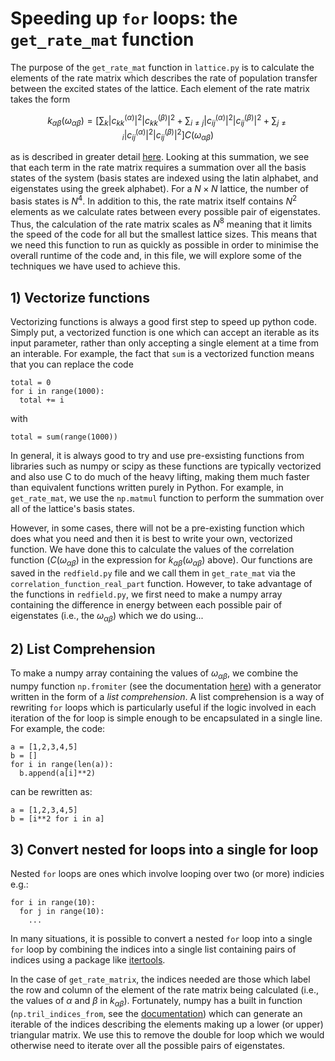 # Speeding up ```for``` loops: the ```get_rate_mat``` function

The purpose of the ```get_rate_mat``` function in ```lattice.py``` is to calculate the elements of the rate matrix which describes the rate of population transfer between the excited states of the lattice. Each element of the rate matrix takes the form 
```math
k_{\alpha \beta}(\omega_{\alpha \beta}) = \left[ \sum_{k}|c_{kk}^{(\alpha)}|^{2}|c_{kk}^{(\beta)}|^{2} + \sum_{i\neq j}|c_{ij}^{(\alpha)}|^{2}|c_{ij}^{(\beta)}|^{2} + \sum_{j\neq i}|c_{ij}^{(\alpha)}|^{2}|c_{ij}^{(\beta)}|^{2} \right] C(\omega_{\alpha \beta})
```
as is described in greater detail [here](02_FindingSteadyStatePopulations.md). Looking at this summation, we see that each term in the rate matrix requires a summation over all the basis states of the system (basis states are indexed using the latin alphabet, and eigenstates using the greek alphabet). For a $N\times N$ lattice, the number of basis states is $N^{4}$. In addition to this, the rate matrix itself contains $N^{2}$ elements as we calculate rates between every possible pair of eigenstates. Thus, the calculation of the rate matrix scales as $N^{8}$ meaning that it limits the speed of the code for all but the smallest lattice sizes. This means that we need this function to run as quickly as possible in order to minimise the overall runtime of the code and, in this file, we will explore some of the techniques we have used to achieve this. 

## 1) Vectorize functions

Vectorizing functions is always a good first step to speed up python code. Simply put, a vectorized function is one which can accept an iterable as its input parameter, rather than only accepting a single element at a time from an interable. For example, the fact that ```sum``` is a vectorized function means that you can replace the code
```
total = 0
for i in range(1000):
  total += i
```
with 
```
total = sum(range(1000))
```
In general, it is always good to try and use pre-exsisting functions from libraries such as numpy or scipy as these functions are typically vectorized and also use C to do much of the heavy lifting, making them much faster than equivalent functions written purely in Python. For example, in ```get_rate_mat```, we use the ```np.matmul``` function to perform the summation over all of the lattice's basis states.

However, in some cases, there will not be a pre-existing function which does what you need and then it is best to write your own, vectorized function. We have done this to calculate the values of the correlation function ($C(\omega_{\alpha \beta})$ in the expression for $k_{\alpha \beta}(\omega_{\alpha \beta})$ above). Our functions are saved in the ```redfield.py``` file and we call them in ```get_rate_mat``` via the ```correlation_function_real_part``` function. However, to take advantage of the functions in ```redfield.py```, we first need to make a numpy array containing the difference in energy between each possible pair of eigenstates (i.e., the $\omega_{\alpha \beta}$) which we do using...

## 2) List Comprehension

To make a numpy array containing the values of $\omega_{\alpha \beta}$, we combine the numpy function ```np.fromiter``` (see the documentation [here](https://numpy.org/doc/stable/reference/generated/numpy.fromiter.html)) with a generator written in the form of a *list comprehension*. A list comprehension is a way of rewriting ```for``` loops which is particularly useful if the logic involved in each iteration of the for loop is simple enough to be encapsulated in a single line. For example, the code:
```
a = [1,2,3,4,5]
b = []
for i in range(len(a)):
  b.append(a[i]**2)
```
can be rewritten as:
```
a = [1,2,3,4,5]
b = [i**2 for i in a]
```

## 3) Convert nested for loops into a single for loop

Nested ```for``` loops are ones which involve looping over two (or more) indicies e.g.:
```
for i in range(10):
  for j in range(10):
    ...
```
In many situations, it is possible to convert a nested ```for``` loop into a single ```for``` loop by combining the indices into a single list containing pairs of indices using a package like [itertools](https://docs.python.org/3/library/itertools.html). 

In the case of ```get_rate_matrix```, the indices needed are those which label the row and column of the element of the rate matrix being calculated (i.e., the values of $\alpha$ and $\beta$ in $k_{\alpha \beta}$). Fortunately, numpy has a built in function (```np.tril_indices_from```, see the [documentation](https://numpy.org/doc/stable/reference/generated/numpy.tril_indices_from.html)) which can generate an iterable of the indices describing the elements making up a lower (or upper) triangular matrix. We use this to remove the double for loop which we would otherwise need to iterate over all the possible pairs of eigenstates. 

